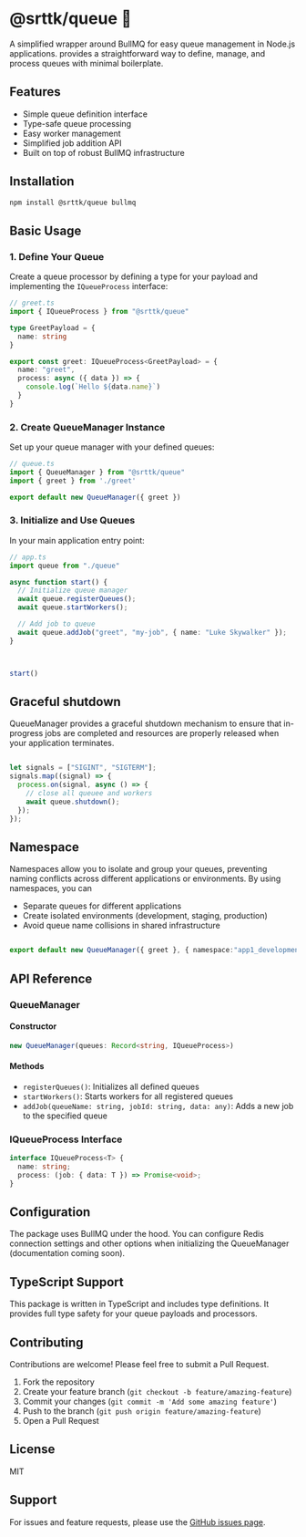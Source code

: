 # @srttk/queue 🎡

A simplified wrapper around BullMQ for easy queue management in Node.js applications. provides a straightforward way to define, manage, and process queues with minimal boilerplate.

## Features

- Simple queue definition interface
- Type-safe queue processing
- Easy worker management
- Simplified job addition API
- Built on top of robust BullMQ infrastructure

## Installation

```bash
npm install @srttk/queue bullmq
```

## Basic Usage

### 1. Define Your Queue

Create a queue processor by defining a type for your payload and implementing the `IQueueProcess` interface:

```typescript
// greet.ts
import { IQueueProcess } from "@srttk/queue"

type GreetPayload = {
  name: string
}

export const greet: IQueueProcess<GreetPayload> = {
  name: "greet",
  process: async ({ data }) => {
    console.log(`Hello ${data.name}`)
  }
}
```

### 2. Create QueueManager Instance

Set up your queue manager with your defined queues:

```typescript
// queue.ts
import { QueueManager } from "@srttk/queue"
import { greet } from './greet'

export default new QueueManager({ greet })
```

### 3. Initialize and Use Queues

In your main application entry point:

```typescript
// app.ts
import queue from "./queue"

async function start() {
  // Initialize queue manager
  await queue.registerQueues();
  await queue.startWorkers();

  // Add job to queue
  await queue.addJob("greet", "my-job", { name: "Luke Skywalker" });
}



start()
```


## Graceful shutdown
QueueManager provides a graceful shutdown mechanism to ensure that in-progress jobs are completed and resources are properly released when your application terminates.

```typescript

let signals = ["SIGINT", "SIGTERM"];
signals.map((signal) => {
  process.on(signal, async () => {
    // close all queuee and workers
    await queue.shutdown();
  });
});

```

## Namespace
Namespaces allow you to isolate and group your queues, preventing naming conflicts across different applications or environments. By using namespaces, you can
 - Separate queues for different applications
 - Create isolated environments (development, staging, production)
 - Avoid queue name collisions in shared infrastructure

```typescript

export default new QueueManager({ greet }, { namespace:"app1_development"})

```


## API Reference

### QueueManager

#### Constructor

```typescript
new QueueManager(queues: Record<string, IQueueProcess>)
```

#### Methods

- `registerQueues()`: Initializes all defined queues
- `startWorkers()`: Starts workers for all registered queues
- `addJob(queueName: string, jobId: string, data: any)`: Adds a new job to the specified queue

### IQueueProcess Interface

```typescript
interface IQueueProcess<T> {
  name: string;
  process: (job: { data: T }) => Promise<void>;
}
```

## Configuration

The package uses BullMQ under the hood. You can configure Redis connection settings and other options when initializing the QueueManager (documentation coming soon).

## TypeScript Support

This package is written in TypeScript and includes type definitions. It provides full type safety for your queue payloads and processors.

## Contributing

Contributions are welcome! Please feel free to submit a Pull Request.

1. Fork the repository
2. Create your feature branch (`git checkout -b feature/amazing-feature`)
3. Commit your changes (`git commit -m 'Add some amazing feature'`)
4. Push to the branch (`git push origin feature/amazing-feature`)
5. Open a Pull Request

## License

MIT

## Support

For issues and feature requests, please use the [GitHub issues page](https://github.com/srttk/queue/issues).